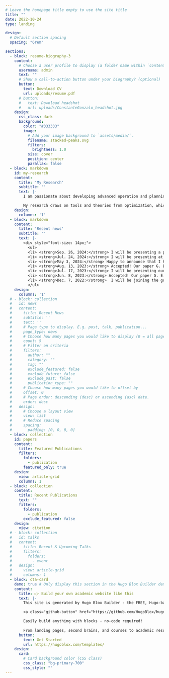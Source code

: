 ```yaml
---
# Leave the homepage title empty to use the site title
title: ""
date: 2022-10-24
type: landing

design:
  # Default section spacing
  spacing: "6rem"

sections:
  - block: resume-biography-3
    content:
      # Choose a user profile to display (a folder name within `content/authors/`)
      username: admin
      text: ""
      # Show a call-to-action button under your biography? (optional)
      button:
        text: Download CV
        url: uploads/resume.pdf
      # button:
      #   text: Download headshot
      #   url: uploads/ConstanteGonzalo_headshot.jpg
    design:
      css_class: dark
      background:
        color: "#333333"
        image:
          # Add your image background to `assets/media/`.
          filename: stacked-peaks.svg
          filters:
            brightness: 1.0
          size: cover
          position: center
          parallax: false
  - block: markdown
    id: my-research
    content:
      title: 'My Research'
      subtitle: ''
      text: |-
        I am passionate about developing advanced operation and planning tools for large-scale electric energy systems, enabling efficient, reliable, and secure decarbonization. My research agenda is centered around analyzing, designing, and improving principled and data-driven models and solution algorithms to address the pressing challenges of sustainable electric energy systems.

        My research draws on tools and theories from optimization, which allows us to articulate goals, tradeoffs, and restrictions, machine learning and artificial intelligence, which helps us leverage data to understand and act on systems, and large-scale optimization techniques, which establish the framework for solving massive optimization problems arising in modern networked systems. 
    design:
      columns: '1'
  - block: markdown
    content:
      title: 'Recent news'
      subtitle: ''
      text: |-
        <div style="font-size: 14px;">
          <ul>
          <li> <strong>Sep. 26, 2024:</strong> I will be presenting a poster  in "Learning to tune low-fidelity optimization models" at the launching event of the Center for Operations and Optimization in Process Systems (COOPS) at Purdue University.</li>
          <li> <strong>Jul. 24, 2024:</strong> I will be presenting at the panel "Outstanding Doctoral Dissertation in Power and Energy Systems" at IEEE PES General Meeting in Seattle.</li>
          <li> <strong>May 3, 2024:</strong> Happy to announce that I have been selected as a finalist for the 2024 IEEE PES PEEC Outstanding Doctoral Dissertation Award.</li>
          <li> <strong>Aug. 13, 2023:</strong> Accepted! Our paper G. E. Constante-Flores, Antonio J. Conejo, and Feng Qiu, "Daily Scheduling of Generating Units with Natural-Gas Market Constraints" has been accepted for publication in the European Journal of Operational Research. </li>
          <li> <strong>Jul. 17, 2023:</strong> I will be presenting our work in "Security-Constrained Unit Commitment: A Decomposition Approach Embodying Kron Reduction" at the International Conference in Stochastic Programming in Davis, CA.</li>
          <li> <strong>Jun. 8, 2023:</strong> Accepted! Our paper G. E. Constante-Flores and Antonio J. Conejo, "Security-Constrained Unit Commitment: A Decomposition Approach Embodying Kron Reduction" has been accepted for publication in the European Journal of Operational Research. </li>
          <li> <strong>Dec. 7, 2022:</strong>  I will be joining the group of Prof. Can li at Purdue University in January 2023 as a postdoctoral researcher.</li>					
          </ul>
    design:
      columns: '1'
  # - block: collection
  #   id: news
  #   content:
  #     title: Recent News
  #     subtitle: ''
  #     text: ''
  #     # Page type to display. E.g. post, talk, publication...
  #     page_type: news
  #     # Choose how many pages you would like to display (0 = all pages)
  #     count: 5
  #     # Filter on criteria
  #     filters:
  #       author: ""
  #       category: ""
  #       tag: ""
  #       exclude_featured: false
  #       exclude_future: false
  #       exclude_past: false
  #       publication_type: ""
  #     # Choose how many pages you would like to offset by
  #     offset: 0
  #     # Page order: descending (desc) or ascending (asc) date.
  #     order: desc
  #   design:
  #     # Choose a layout view
  #     view: list
  #     # Reduce spacing
  #     spacing:
  #       padding: [0, 0, 0, 0]
  - block: collection
    id: papers
    content:
      title: Featured Publications
      filters:
        folders:
          - publication
        featured_only: true
    design:
      view: article-grid
      columns: 1
  - block: collection
    content:
      title: Recent Publications
      text: ""
      filters:
        folders:
          - publication
        exclude_featured: false
    design:
      view: citation
  # - block: collection
  #   id: talks
  #   content:
  #     title: Recent & Upcoming Talks
  #     filters:
  #       folders:
  #         - event
  #   design:
  #     view: article-grid
  #     columns: 1
  - block: cta-card
    demo: true # Only display this section in the Hugo Blox Builder demo site
    content:
      title: 👉 Build your own academic website like this
      text: |-
        This site is generated by Hugo Blox Builder - the FREE, Hugo-based open source website builder trusted by 250,000+ academics like you.

        <a class="github-button" href="https://github.com/HugoBlox/hugo-blox-builder" data-color-scheme="no-preference: light; light: light; dark: dark;" data-icon="octicon-star" data-size="large" data-show-count="true" aria-label="Star HugoBlox/hugo-blox-builder on GitHub">Star</a>

        Easily build anything with blocks - no-code required!
        
        From landing pages, second brains, and courses to academic resumés, conferences, and tech blogs.
      button:
        text: Get Started
        url: https://hugoblox.com/templates/
    design:
      card:
        # Card background color (CSS class)
        css_class: "bg-primary-700"
        css_style: ""
---
```

